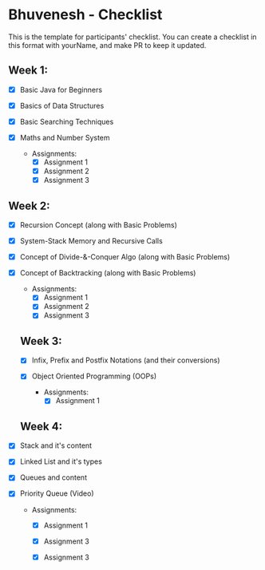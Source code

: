 #  Bhuvenesh - Checklist
This is the template for participants' checklist. You can create a checklist in this format with yourName, and make PR to keep it updated.

## Week 1:

- [x] Basic Java for Beginners
- [x] Basics of Data Structures
- [x] Basic Searching Techniques
- [x] Maths and Number System

  * Assignments:
    - [x] Assignment 1
    - [x] Assignment 2
    - [x] Assignment 3

 ## Week 2:

- [x] Recursion Concept (along with Basic Problems)
- [x] System-Stack Memory and Recursive Calls 
- [x] Concept of Divide-&-Conquer Algo (along with Basic Problems)
- [x] Concept of Backtracking (along with Basic Problems)

  * Assignments:
    - [x] Assignment 1
    - [x] Assignment 2
    - [x] Assignment 3
 
  ## Week 3:
  
  - [x] Infix, Prefix and Postfix Notations (and their conversions)
  - [x] Object Oriented Programming (OOPs)
  
     * Assignments:
       - [x] Assignment 1
  
  ## Week 4:

- [x] Stack and it's content
- [x] Linked List and it's types
- [x] Queues and content
- [x] Priority Queue (Video)

  * Assignments:
     - [x] Assignment 1
     - [x] Assignment 3
     - [x] Assignment 3

